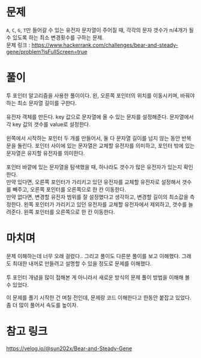 # 문제

`A`, `C`, `G`, `T`만 들어갈 수 있는 유전자 문자열이 주어질 때, 각각의 문자 갯수가 n/4개가 될 수 있도록 하는 최소 변경횟수를 구하는 문제.<br>
문제 링크 : https://www.hackerrank.com/challenges/bear-and-steady-gene/problem?isFullScreen=true

# 풀이

투 포인터 알고리즘을 사용한 풀이이다. 왼, 오른쪽 포인터의 위치를 이동시키며, 바꿔야하는 최소 문자열 길이를 구한다.<br>
<br>
유전자 객체를 만든다. key 값으로 문자열에 올 수 있는 문자를 설정해준다. 문자열에서 각 key 값의 갯수를 value로 설정한다.<br>
<br>
왼쪽에서 시작하는 포인터 두 개를 만들어서, 둘 다 문자열 길이를 넘지 않는 동안 반복문을 돌린다. 포인터 사이에 있는 문자열은 교체할 유전자를 의미하고, 포인터 밖에 있는 문자열은 유지할 유전자를 의미한다.<br>
<br>
포인터 바깥에 있는 문자열을 탐색했을 때, 하나라도 갯수가 많은 유전자가 있는지 확인한다.<br>
만약 있다면, 오른쪽 포인터가 가리키고 있던 유전자를 교체할 유전자로 설정해서 갯수를 빼주고, 오른쪽 포인터를 오른쪽으로 한 칸 이동한다.<br>
만약 없다면, 변경할 유전자 범위를 잘 설정했다고 생각하고, 변경할 길이의 최소값을 측정한다. 왼쪽 포인터가 가리키고 있던 유전자를 교체할 유전자에서 제외하고, 갯수를 늘려준다. 왼쪽 포인터를 오른쪽으로 한 칸 이동한다.

# 마치며

문제 이해하는데 너무 오래 걸렸다.. 그리고 풀이도 다른분 풀이를 보고 이해했다. 그래도 최대한 내꺼로 만들려고 설명할 수 있을 정도로 문제를 이해했다.<br>
<br>
투 포인터 개념을 많이 접해본 게 아니라서 새로운 방식의 문제 풀이 방법을 이해해 볼 수 있었다.<br>

이 문제를 풀기 시작한 건 며칠 전인데, 문제랑 코드 이해한다고 한동안 붙잡고 있었다. 좀 더 많이 풀어서 속도를 높이자.

# 참고 링크

https://velog.io/@sun202x/Bear-and-Steady-Gene
